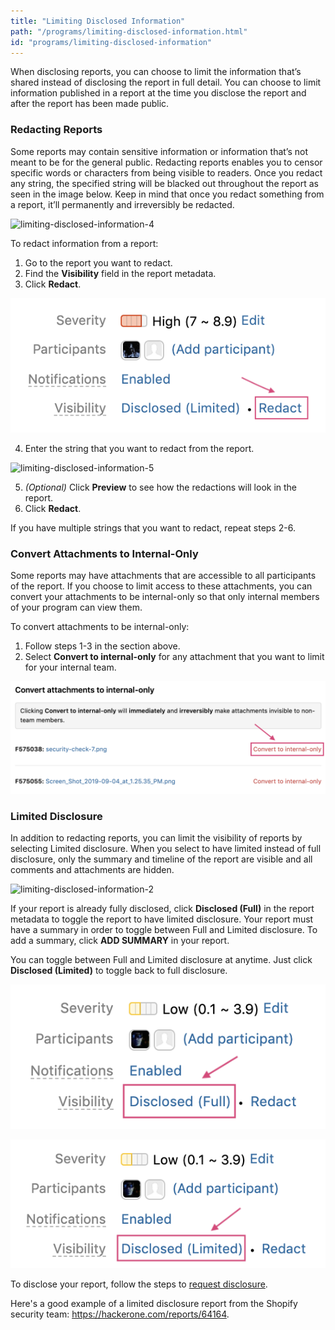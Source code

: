 ```yaml
---
title: "Limiting Disclosed Information"
path: "/programs/limiting-disclosed-information.html"
id: "programs/limiting-disclosed-information"
---
```


<style>
.contents {
  margin-left: 1.45rem;
  margin-right: 1.45rem;
  border-radius: 0.3em;
  width: 60%;
}
</style>

When disclosing reports, you can choose to limit the information that’s shared instead of disclosing the report in full detail. You can choose to limit information published in a report at the time you disclose the report and after the report has been made public.

### Redacting Reports

Some reports may contain sensitive information or information that’s not meant to be for the general public. Redacting reports enables you to censor specific words or characters from being visible to readers. Once you redact any string, the specified string will be blacked out throughout the report as seen in the image below. Keep in mind that once you redact something from a report, it’ll permanently and irreversibly be redacted.

![limiting-disclosed-information-4](./images/limiting-disclosed-info-4.png)

To redact information from a report:
1. Go to the report you want to redact.
2. Find the **Visibility** field in the report metadata.
3. Click **Redact**.

![limiting-disclosed-information-1](./images/limited-disclosure-2a.png)

4. Enter the string that you want to redact from the report.

![limiting-disclosed-information-5](./images/limiting-disclosure-info-5.png)

5. <i>(Optional)</i> Click **Preview** to see how the redactions will look in the report.
7. Click **Redact**.

If you have multiple strings that you want to redact, repeat steps 2-6.

### Convert Attachments to Internal-Only

Some reports may have attachments that are accessible to all participants of the report. If you choose to limit access to these attachments, you can convert your attachments to be internal-only so that only internal members of your program can view them.

To convert attachments to be internal-only:
1. Follow steps 1-3 in the section above.
2. Select **Convert to internal-only** for any attachment that you want to limit for your internal team. 

![converting attachments to be internal-only](./images/limiting-disclosed-info-6.png)

### Limited Disclosure

In addition to redacting reports, you can limit the visibility of reports by selecting Limited disclosure. When you select to have limited instead of full disclosure, only the summary and timeline of the report are visible and all comments and attachments are hidden.

![limiting-disclosed-information-2](./images/limiting-disclosed-info-2.png)

If your report is already fully disclosed, click **Disclosed (Full)** in the report metadata to toggle the report to have limited disclosure. Your report must have a summary in order to toggle between Full and Limited disclosure. To add a summary, click **ADD SUMMARY** in your report.

You can toggle between Full and Limited disclosure at anytime. Just click **Disclosed (Limited)** to toggle back to full disclosure.

![limiting-disclosed-information-3](./images/limited-disclosure-1.png)

![limited disclosure](./images/limited-disclosure-2.png)

To disclose your report, follow the steps to [request disclosure](disclosure.html).

Here's a good example of a limited disclosure report from the Shopify security team: https://hackerone.com/reports/64164.
